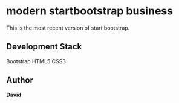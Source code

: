 # modern startbootstrap business

This is the most recent version of start bootstrap.

## Development Stack
Bootstrap
HTML5
CSS3

## Author

<b>David</b>
